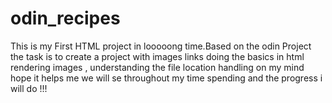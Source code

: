 # odin_recipes
This is my First HTML project in looooong time.Based on the odin Project the task is to create a project with images links doing the basics in html rendering images , understanding the file location handling on my mind 
hope it helps me we will se throughout my time spending and the progress i will do !!!
